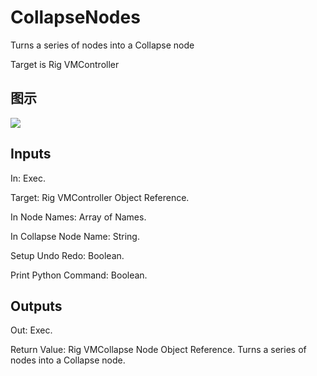 # CollapseNodes

Turns a series of nodes into a Collapse node

Target is Rig VMController

## 图示

![]($-20221218-20423047.png)

## Inputs

In: Exec.

Target: Rig VMController Object Reference.

In Node Names: Array of Names.

In Collapse Node Name: String.

Setup Undo Redo: Boolean.

Print Python Command: Boolean.  

## Outputs

Out: Exec.

Return Value: Rig VMCollapse Node Object Reference. Turns a series of nodes into a Collapse node.

